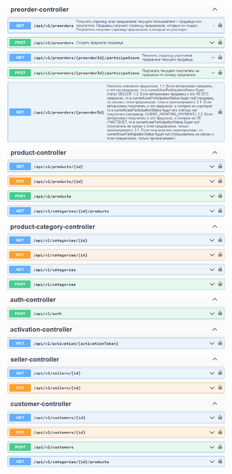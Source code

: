 ![](about/controller-preorder.png)

![](about/controller-product.png)

![](about/controller-category.png)

![](about/controller-auth-and-activation.png)

![](about/controller-seller-and-customer.png)
